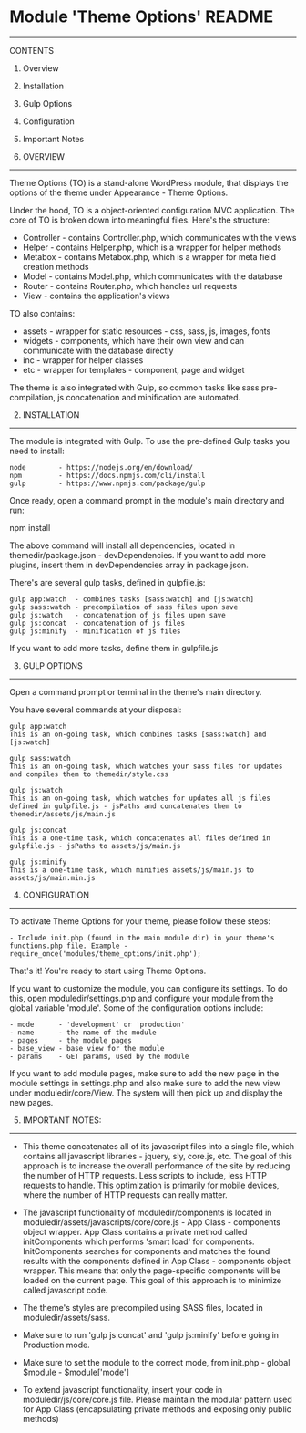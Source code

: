 
# Module 'Theme Options' README
------------------------------------------------------------
CONTENTS

1. Overview
2. Installation
3. Gulp Options
4. Configuration
5. Important Notes




1. OVERVIEW
------------------------------------------------------------
Theme Options (TO) is a stand-alone WordPress module, that displays the options of the theme under Appearance - Theme Options.

Under the hood, TO is a object-oriented configuration MVC application. The core of TO is
broken down into meaningful files. Here's the structure:

- Controller    - contains Controller.php, which communicates with the views
- Helper        - contains Helper.php, which is a wrapper for helper methods
- Metabox       - contains Metabox.php, which is a wrapper for meta field creation methods
- Model         - contains Model.php, which communicates with the database
- Router        - contains Router.php, which handles url requests
- View          - contains the application's views

TO also contains:

- assets        - wrapper for static resources - css, sass, js, images, fonts
- widgets       - components, which have their own view and can communicate with the database directly
- inc           - wrapper for helper classes
- etc           - wrapper for templates - component, page and widget

The theme is also integrated with Gulp, so common tasks like sass pre-compilation, js concatenation and minification are automated.




2. INSTALLATION
------------------------------------------------------------
The module is integrated with Gulp. To use the pre-defined Gulp tasks you need to install:

	node        - https://nodejs.org/en/download/
	npm         - https://docs.npmjs.com/cli/install
	gulp        - https://www.npmjs.com/package/gulp

Once ready, open a command prompt in the module's main directory and run:

npm install

The above command will install all dependencies, located in themedir/package.json - devDependencies.
If you want to add more plugins, insert them in devDependencies array in package.json.

There's are several gulp tasks, defined in gulpfile.js:

	gulp app:watch  - combines tasks [sass:watch] and [js:watch]
	gulp sass:watch - precompilation of sass files upon save
	gulp js:watch   - concatenation of js files upon save
	gulp js:concat  - concatenation of js files
	gulp js:minify  - minification of js files

If you want to add more tasks, define them in gulpfile.js




3. GULP OPTIONS
------------------------------------------------------------
Open a command prompt or terminal in the theme's main directory.

You have several commands at your disposal:

	gulp app:watch
	This is an on-going task, which conbines tasks [sass:watch] and [js:watch]

	gulp sass:watch
	This is an on-going task, which watches your sass files for updates and compiles them to themedir/style.css

	gulp js:watch
	This is an on-going task, which watches for updates all js files defined in gulpfile.js - jsPaths and concatenates them to themedir/assets/js/main.js

	gulp js:concat
	This is a one-time task, which concatenates all files defined in gulpfile.js - jsPaths to assets/js/main.js

	gulp js:minify
	This is a one-time task, which minifies assets/js/main.js to assets/js/main.min.js




4. CONFIGURATION
------------------------------------------------------------
To activate Theme Options for your theme, please follow these steps:

    - Include init.php (found in the main module dir) in your theme's functions.php file. Example - require_once('modules/theme_options/init.php');

That's it! You're ready to start using Theme Options.

If you want to customize the module, you can configure its settings. To do this, open moduledir/settings.php and configure your module from the global variable 'module'.
Some of the configuration options include:

    - mode      - 'development' or 'production'
    - name      - the name of the module
    - pages     - the module pages
    - base_view - base view for the module
    - params    - GET params, used by the module

If you want to add module pages, make sure to add the new page in the module settings in settings.php and also make sure to add the new view under moduledir/core/View. The system will then pick up and display the new pages.



5. IMPORTANT NOTES:
------------------------------------------------------------
- This theme concatenates all of its javascript files into a single file, which contains all javascript libraries - jquery, sly, core.js, etc. The goal of this approach is to increase the overall performance of the site by reducing the number of HTTP requests. Less scripts to include, less HTTP requests to handle. This optimization is primarily for mobile devices, where the number of HTTP requests can really matter.

- The javascript functionality of moduledir/components is located in moduledir/assets/javascripts/core/core.js - App Class - components object wrapper. App Class contains a private method called initComponents which performs 'smart load' for components. InitComponents searches for components and matches the found results with the components defined in App Class - components object wrapper. This means that only the page-specific components will be loaded on the current page. This goal of this approach is to minimize called javascript code.

- The theme's styles are precompiled using SASS files, located in moduledir/assets/sass.

- Make sure to run 'gulp js:concat' and 'gulp js:minify' before going in Production mode.

- Make sure to set the module to the correct mode, from init.php - global $module - $module['mode']

- To extend javascript functionality, insert your code in moduledir/js/core/core.js file. Please maintain the modular pattern used for App Class (encapsulating private methods and exposing only public methods)